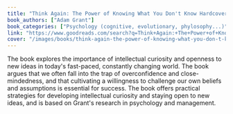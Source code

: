 ```yaml
---
title: "Think Again: The Power of Knowing What You Don't Know Hardcover"
book_authors: ["Adam Grant"]
book_categories: ["Psychology (cognitive, evolutionary, phylosophy...)"]
link: "https://www.goodreads.com/search?q=Think+Again:+The+Power+of+Knowing+What+You+Don't+Know+Hardcover+Adam+Grant"
cover: "/images/books/think-again-the-power-of-knowing-what-you-don-t-know-hardcover.jpg"
---
```


The book explores the importance of intellectual curiosity and openness to new ideas in today's fast-paced, constantly changing world. The book argues that we often fall into the trap of overconfidence and close-mindedness, and that cultivating a willingness to challenge our own beliefs and assumptions is essential for success. The book offers practical strategies for developing intellectual curiosity and staying open to new ideas, and is based on Grant's research in psychology and management.